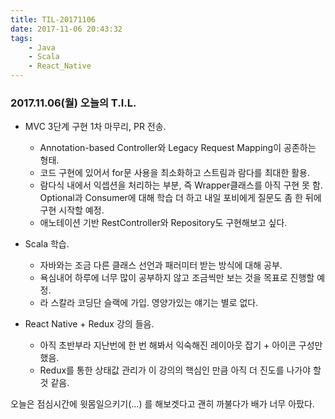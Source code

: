 ```yaml
---
title: TIL-20171106
date: 2017-11-06 20:43:32
tags:
    - Java
    - Scala
    - React_Native
---
```


### 2017.11.06(월) 오늘의 T.I.L.

* MVC 3단계 구현 1차 마무리, PR 전송.
    * Annotation-based Controller와 Legacy Request Mapping이 공존하는 형태.
    * 코드 구현에 있어서 for문 사용을 최소화하고 스트림과 람다를 최대한 활용.
    * 람다식 내에서 익셉션을 처리하는 부분, 즉 Wrapper클래스를 아직 구현 못 함. 
    Optional과 Consumer에 대해 학습 더 하고 내일 포비에게 질문도 좀 한 뒤에 구현 시작할 예정. 
    * 애노테이션 기반 RestController와 Repository도 구현해보고 싶다. 

* Scala 학습.
    * 자바와는 조금 다른 클래스 선언과 패러미터 받는 방식에 대해 공부. 
    * 욕심내어 하루에 너무 많이 공부하지 않고 조금씩만 보는 것을 목표로 진행할 예정.
    * 라 스칼라 코딩단 슬랙에 가입. 영양가있는 얘기는 별로 없다. 

* React Native + Redux 강의 들음.
    * 아직 초반부라 지난번에 한 번 해봐서 익숙해진 레이아웃 잡기 + 아이콘 구성만 했음. 
    * Redux를 통한 상태값 관리가 이 강의의 핵심인 만큼 아직 더 진도를 나가야 할 것 같음. 

오늘은 점심시간에 윗몸일으키기(...) 를 해보겟다고 괜히 까불다가 배가 너무 아팠다.
